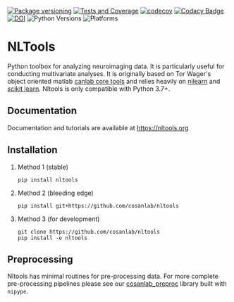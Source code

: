 [![Package versioning](https://img.shields.io/pypi/v/nltools.svg)](https://pypi.org/project/nltools/)
[![Tests and Coverage](https://github.com/cosanlab/nltools/actions/workflows/tests_and_coverage.yml/badge.svg)](https://github.com/cosanlab/nltools/actions/workflows/tests_and_coverage.yml)
[![codecov](https://codecov.io/gh/cosanlab/nltools/branch/master/graph/badge.svg)](https://codecov.io/gh/cosanlab/nltools)
[![Codacy Badge](https://api.codacy.com/project/badge/Grade/625677967a0749299f38c2bf8ee269c3)](https://www.codacy.com/app/ljchang/nltools?utm_source=github.com&utm_medium=referral&utm_content=ljchang/nltools&utm_campaign=Badge_Grade)
[![DOI](https://zenodo.org/badge/DOI/10.5281/zenodo.2229813.svg)](https://doi.org/10.5281/zenodo.2229813)
![Python Versions](https://img.shields.io/badge/python-3.7%20%7C%203.8-blue)
![Platforms](https://img.shields.io/badge/platform-linux%20%7C%20osx%20%7C%20win-blue)

# NLTools

Python toolbox for analyzing neuroimaging data. It is particularly useful for conducting multivariate analyses. It is originally based on Tor Wager's object oriented matlab [canlab core tools](http://wagerlab.colorado.edu/tools) and relies heavily on [nilearn](http://nilearn.github.io) and [scikit learn](http://scikit-learn.org/stable/index.html). Nltools is only compatible with Python 3.7+.

## Documentation

Documentation and tutorials are available at https://nltools.org

## Installation

1. Method 1 (stable)

   ```
   pip install nltools
   ```

2. Method 2 (bleeding edge)

   ```
   pip install git+https://github.com/cosanlab/nltools
   ```

3. Method 3 (for development)

   ```
   git clone https://github.com/cosanlab/nltools
   pip install -e nltools
   ```

## Preprocessing

Nltools has minimal routines for pre-processing data. For more complete pre-processing pipelines please see our [cosanlab_preproc](https://github.com/cosanlab/cosanlab_preproc) library built with `nipype`.
